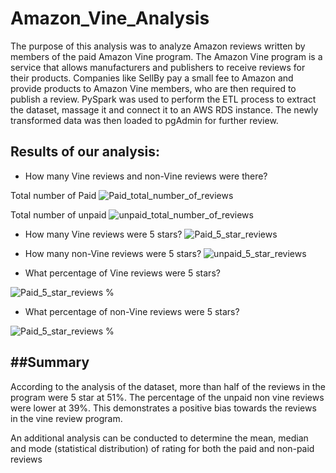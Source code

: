 # Amazon_Vine_Analysis

The purpose of this analysis was to analyze Amazon reviews written by members of the paid Amazon Vine program. The Amazon Vine program is a service that allows manufacturers and 
publishers to receive reviews for their products. Companies like SellBy pay a small fee to Amazon and provide products to Amazon Vine members, who are then required to publish a review. PySpark was used to perform the 
ETL process to extract the dataset, massage it and connect it to an AWS RDS instance. The newly transformed data was then loaded to pgAdmin for further review.

## Results of our analysis:

 * How many Vine reviews and non-Vine reviews were there?
   
  Total number of Paid
 ![Paid_total_number_of_reviews](link!)

  Total number of unpaid
 ![unpaid_total_number_of_reviews](link!)	 

 * How many Vine reviews were 5 stars? 
 ![Paid_5_star_reviews](link!)

 * How many non-Vine reviews were 5 stars?
 ![unpaid_5_star_reviews](link!)

 * What percentage of Vine reviews were 5 stars? 

 ![Paid_5_star_reviews %](link!)


 * What percentage of non-Vine reviews were 5 stars?

 ![Paid_5_star_reviews %](link!)

##Summary
----------------------------------------------------------

According to the analysis of the dataset, more than half of the reviews in the program were 5 star at 51%. 
The percentage of the unpaid non vine reviews were lower at 39%. 
This demonstrates a positive bias towards the reviews in the vine review program.

An additional analysis can be conducted to determine the mean, median and mode (statistical distribution) 
of rating for both the paid and non-paid reviews